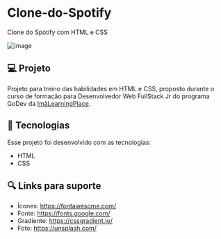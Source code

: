 # Clone-do-Spotify
Clone do Spotify com HTML e CSS

![image](![imagem_2022-05-30_185717187](https://user-images.githubusercontent.com/105945095/171062829-ea771b13-251a-4e7c-b8a9-75d24de10c1a.png))
## 💻 Projeto
Projeto para treino das habilidades em HTML e CSS, proposto durante o curso de formação para Desenvolvedor Web FullStack Jr do programa GoDev da [ImãLearningPlace](https://imalearningplace.com/).

## 🚀 Tecnologias
Esse projeto foi desenvolvido com as tecnologias:

- HTML
- CSS

## 🔍 Links para suporte
- Ícones: https://fontawesome.com/
- Fonte: https://fonts.google.com/
- Gradiente: https://cssgradient.io/
- Foto: https://unsplash.com/
